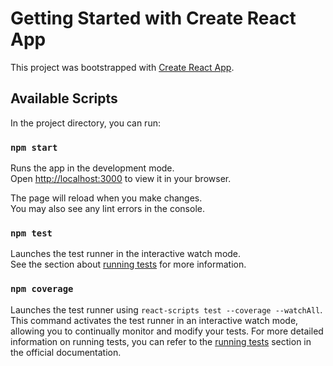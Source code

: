 # Getting Started with Create React App

This project was bootstrapped with [Create React App](https://github.com/facebook/create-react-app).

## Available Scripts

In the project directory, you can run:

### `npm start`

Runs the app in the development mode.\
Open [http://localhost:3000](http://localhost:3000) to view it in your browser.

The page will reload when you make changes.\
You may also see any lint errors in the console.

### `npm test`

Launches the test runner in the interactive watch mode.\
See the section about [running tests](https://facebook.github.io/create-react-app/docs/running-tests) for more information.

### `npm coverage`

Launches the test runner using `react-scripts test --coverage --watchAll`. 
This command activates the test runner in an interactive watch mode, 
allowing you to continually monitor and modify your tests. For more 
detailed information on running tests, you can refer to the 
[running tests](https://facebook.github.io/create-react-app/docs/running-tests) 
section in the official documentation.